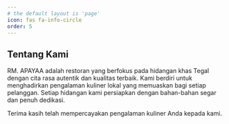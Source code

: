 ```yaml
---
# the default layout is 'page'
icon: fas fa-info-circle
order: 5
---
```


## Tentang Kami

RM. APAYAA adalah restoran yang berfokus pada hidangan khas Tegal dengan cita rasa autentik dan kualitas terbaik. Kami berdiri untuk menghadirkan pengalaman kuliner lokal yang memuaskan bagi setiap pelanggan. Setiap hidangan kami persiapkan dengan bahan-bahan segar dan penuh dedikasi.

Terima kasih telah mempercayakan pengalaman kuliner Anda kepada kami.



